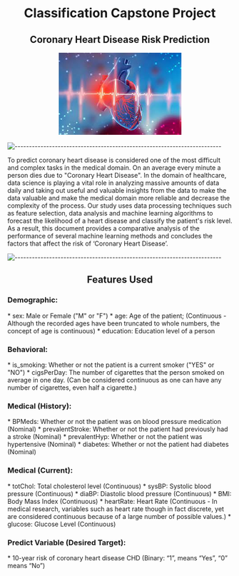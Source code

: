 <h1 align="center"> Classification Capstone Project </h1>

<h2 align="center"> Coronary Heart Disease Risk Prediction </h2>

<p align="center"> 
  <img src="Image/heart.jpg" alt="heart.jpg">
</p>

![------------------------------------------------------------------------](https://raw.githubusercontent.com/andreasbm/readme/master/assets/lines/rainbow.png)

To predict coronary heart disease is considered one of the most difficult and complex tasks in the medical domain. On an average every minute a person dies due to "Coronary Heart Disease". In the domain of healthcare, data science is playing a vital role in analyzing massive amounts of data daily and taking out useful and valuable insights from the data to make the data valuable and make the medical domain more reliable and decrease the complexity of the process. Our study uses data processing techniques such as feature selection, data analysis and machine learning algorithms to forecast the likelihood of a heart disease and classify the patient's risk level. As a result, this document provides a comparative analysis of the performance of several machine learning methods and concludes the factors that affect the risk of ‘Coronary Heart Disease’.

![------------------------------------------------------------------------](https://raw.githubusercontent.com/andreasbm/readme/master/assets/lines/rainbow.png)

<h2 align="center"> Features Used </h2>

<h3> Demographic: </h3>
* sex: Male or Female ("M" or "F")
* age: Age of the patient; (Continuous - Although the recorded ages have been truncated to whole numbers, the concept of age is continuous)
* education: Education level of a person

<h3> Behavioral: </h3>
* is_smoking: Whether or not the patient is a current smoker ("YES" or "NO")
* cigsPerDay: The number of cigarettes that the person smoked on average in one day. (Can be considered continuous as one can have any number of cigarettes, even half a cigarette.)

<h3> Medical (History): </h3>
* BPMeds: Whether or not the patient was on blood pressure medication (Nominal)
* prevalentStroke: Whether or not the patient had previously had a stroke (Nominal)
* prevalentHyp: Whether or not the patient was hypertensive (Nominal)
* diabetes: Whether or not the patient had diabetes (Nominal)

<h3> Medical (Current): </h3>
* totChol: Total cholesterol level (Continuous)
* sysBP: Systolic blood pressure (Continuous)
* diaBP: Diastolic blood pressure (Continuous)
* BMI: Body Mass Index (Continuous)
* heartRate: Heart Rate (Continuous - In medical research, variables such as heart rate though in fact discrete, yet are considered continuous because of a large number of possible values.)
* glucose: Glucose Level (Continuous)

<h3> Predict Variable (Desired Target): </h3>
* 10-year risk of coronary heart disease CHD (Binary: “1”, means “Yes”, “0” means “No”)
